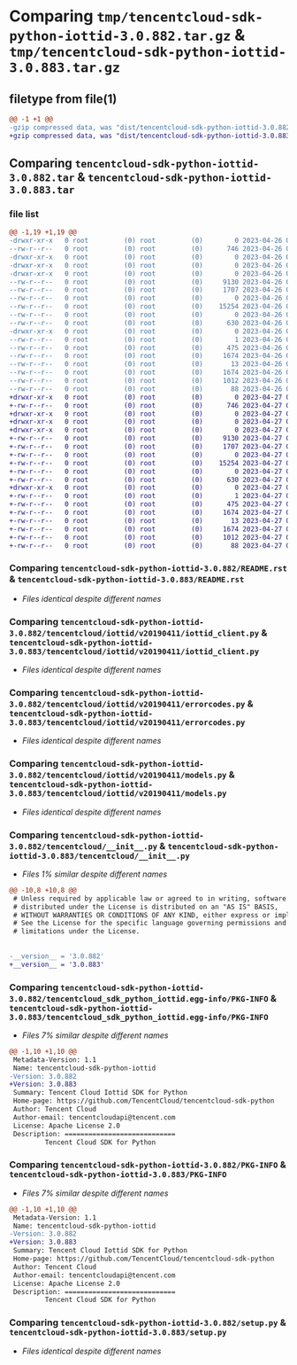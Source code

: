 # Comparing `tmp/tencentcloud-sdk-python-iottid-3.0.882.tar.gz` & `tmp/tencentcloud-sdk-python-iottid-3.0.883.tar.gz`

## filetype from file(1)

```diff
@@ -1 +1 @@
-gzip compressed data, was "dist/tencentcloud-sdk-python-iottid-3.0.882.tar", last modified: Wed Apr 26 03:36:35 2023, max compression
+gzip compressed data, was "dist/tencentcloud-sdk-python-iottid-3.0.883.tar", last modified: Thu Apr 27 00:35:38 2023, max compression
```

## Comparing `tencentcloud-sdk-python-iottid-3.0.882.tar` & `tencentcloud-sdk-python-iottid-3.0.883.tar`

### file list

```diff
@@ -1,19 +1,19 @@
-drwxr-xr-x   0 root         (0) root         (0)        0 2023-04-26 03:36:35.000000 tencentcloud-sdk-python-iottid-3.0.882/
--rw-r--r--   0 root         (0) root         (0)      746 2023-04-26 03:36:35.000000 tencentcloud-sdk-python-iottid-3.0.882/README.rst
-drwxr-xr-x   0 root         (0) root         (0)        0 2023-04-26 03:36:35.000000 tencentcloud-sdk-python-iottid-3.0.882/tencentcloud/
-drwxr-xr-x   0 root         (0) root         (0)        0 2023-04-26 03:36:35.000000 tencentcloud-sdk-python-iottid-3.0.882/tencentcloud/iottid/
-drwxr-xr-x   0 root         (0) root         (0)        0 2023-04-26 03:36:35.000000 tencentcloud-sdk-python-iottid-3.0.882/tencentcloud/iottid/v20190411/
--rw-r--r--   0 root         (0) root         (0)     9130 2023-04-26 03:36:35.000000 tencentcloud-sdk-python-iottid-3.0.882/tencentcloud/iottid/v20190411/iottid_client.py
--rw-r--r--   0 root         (0) root         (0)     1707 2023-04-26 03:36:35.000000 tencentcloud-sdk-python-iottid-3.0.882/tencentcloud/iottid/v20190411/errorcodes.py
--rw-r--r--   0 root         (0) root         (0)        0 2023-04-26 03:36:35.000000 tencentcloud-sdk-python-iottid-3.0.882/tencentcloud/iottid/v20190411/__init__.py
--rw-r--r--   0 root         (0) root         (0)    15254 2023-04-26 03:36:35.000000 tencentcloud-sdk-python-iottid-3.0.882/tencentcloud/iottid/v20190411/models.py
--rw-r--r--   0 root         (0) root         (0)        0 2023-04-26 03:36:35.000000 tencentcloud-sdk-python-iottid-3.0.882/tencentcloud/iottid/__init__.py
--rw-r--r--   0 root         (0) root         (0)      630 2023-04-26 03:36:35.000000 tencentcloud-sdk-python-iottid-3.0.882/tencentcloud/__init__.py
-drwxr-xr-x   0 root         (0) root         (0)        0 2023-04-26 03:36:35.000000 tencentcloud-sdk-python-iottid-3.0.882/tencentcloud_sdk_python_iottid.egg-info/
--rw-r--r--   0 root         (0) root         (0)        1 2023-04-26 03:36:35.000000 tencentcloud-sdk-python-iottid-3.0.882/tencentcloud_sdk_python_iottid.egg-info/dependency_links.txt
--rw-r--r--   0 root         (0) root         (0)      475 2023-04-26 03:36:35.000000 tencentcloud-sdk-python-iottid-3.0.882/tencentcloud_sdk_python_iottid.egg-info/SOURCES.txt
--rw-r--r--   0 root         (0) root         (0)     1674 2023-04-26 03:36:35.000000 tencentcloud-sdk-python-iottid-3.0.882/tencentcloud_sdk_python_iottid.egg-info/PKG-INFO
--rw-r--r--   0 root         (0) root         (0)       13 2023-04-26 03:36:35.000000 tencentcloud-sdk-python-iottid-3.0.882/tencentcloud_sdk_python_iottid.egg-info/top_level.txt
--rw-r--r--   0 root         (0) root         (0)     1674 2023-04-26 03:36:35.000000 tencentcloud-sdk-python-iottid-3.0.882/PKG-INFO
--rw-r--r--   0 root         (0) root         (0)     1012 2023-04-26 03:36:35.000000 tencentcloud-sdk-python-iottid-3.0.882/setup.py
--rw-r--r--   0 root         (0) root         (0)       88 2023-04-26 03:36:35.000000 tencentcloud-sdk-python-iottid-3.0.882/setup.cfg
+drwxr-xr-x   0 root         (0) root         (0)        0 2023-04-27 00:35:38.000000 tencentcloud-sdk-python-iottid-3.0.883/
+-rw-r--r--   0 root         (0) root         (0)      746 2023-04-27 00:35:38.000000 tencentcloud-sdk-python-iottid-3.0.883/README.rst
+drwxr-xr-x   0 root         (0) root         (0)        0 2023-04-27 00:35:38.000000 tencentcloud-sdk-python-iottid-3.0.883/tencentcloud/
+drwxr-xr-x   0 root         (0) root         (0)        0 2023-04-27 00:35:38.000000 tencentcloud-sdk-python-iottid-3.0.883/tencentcloud/iottid/
+drwxr-xr-x   0 root         (0) root         (0)        0 2023-04-27 00:35:38.000000 tencentcloud-sdk-python-iottid-3.0.883/tencentcloud/iottid/v20190411/
+-rw-r--r--   0 root         (0) root         (0)     9130 2023-04-27 00:35:38.000000 tencentcloud-sdk-python-iottid-3.0.883/tencentcloud/iottid/v20190411/iottid_client.py
+-rw-r--r--   0 root         (0) root         (0)     1707 2023-04-27 00:35:38.000000 tencentcloud-sdk-python-iottid-3.0.883/tencentcloud/iottid/v20190411/errorcodes.py
+-rw-r--r--   0 root         (0) root         (0)        0 2023-04-27 00:35:38.000000 tencentcloud-sdk-python-iottid-3.0.883/tencentcloud/iottid/v20190411/__init__.py
+-rw-r--r--   0 root         (0) root         (0)    15254 2023-04-27 00:35:38.000000 tencentcloud-sdk-python-iottid-3.0.883/tencentcloud/iottid/v20190411/models.py
+-rw-r--r--   0 root         (0) root         (0)        0 2023-04-27 00:35:38.000000 tencentcloud-sdk-python-iottid-3.0.883/tencentcloud/iottid/__init__.py
+-rw-r--r--   0 root         (0) root         (0)      630 2023-04-27 00:35:38.000000 tencentcloud-sdk-python-iottid-3.0.883/tencentcloud/__init__.py
+drwxr-xr-x   0 root         (0) root         (0)        0 2023-04-27 00:35:38.000000 tencentcloud-sdk-python-iottid-3.0.883/tencentcloud_sdk_python_iottid.egg-info/
+-rw-r--r--   0 root         (0) root         (0)        1 2023-04-27 00:35:38.000000 tencentcloud-sdk-python-iottid-3.0.883/tencentcloud_sdk_python_iottid.egg-info/dependency_links.txt
+-rw-r--r--   0 root         (0) root         (0)      475 2023-04-27 00:35:38.000000 tencentcloud-sdk-python-iottid-3.0.883/tencentcloud_sdk_python_iottid.egg-info/SOURCES.txt
+-rw-r--r--   0 root         (0) root         (0)     1674 2023-04-27 00:35:38.000000 tencentcloud-sdk-python-iottid-3.0.883/tencentcloud_sdk_python_iottid.egg-info/PKG-INFO
+-rw-r--r--   0 root         (0) root         (0)       13 2023-04-27 00:35:38.000000 tencentcloud-sdk-python-iottid-3.0.883/tencentcloud_sdk_python_iottid.egg-info/top_level.txt
+-rw-r--r--   0 root         (0) root         (0)     1674 2023-04-27 00:35:38.000000 tencentcloud-sdk-python-iottid-3.0.883/PKG-INFO
+-rw-r--r--   0 root         (0) root         (0)     1012 2023-04-27 00:35:38.000000 tencentcloud-sdk-python-iottid-3.0.883/setup.py
+-rw-r--r--   0 root         (0) root         (0)       88 2023-04-27 00:35:38.000000 tencentcloud-sdk-python-iottid-3.0.883/setup.cfg
```

### Comparing `tencentcloud-sdk-python-iottid-3.0.882/README.rst` & `tencentcloud-sdk-python-iottid-3.0.883/README.rst`

 * *Files identical despite different names*

### Comparing `tencentcloud-sdk-python-iottid-3.0.882/tencentcloud/iottid/v20190411/iottid_client.py` & `tencentcloud-sdk-python-iottid-3.0.883/tencentcloud/iottid/v20190411/iottid_client.py`

 * *Files identical despite different names*

### Comparing `tencentcloud-sdk-python-iottid-3.0.882/tencentcloud/iottid/v20190411/errorcodes.py` & `tencentcloud-sdk-python-iottid-3.0.883/tencentcloud/iottid/v20190411/errorcodes.py`

 * *Files identical despite different names*

### Comparing `tencentcloud-sdk-python-iottid-3.0.882/tencentcloud/iottid/v20190411/models.py` & `tencentcloud-sdk-python-iottid-3.0.883/tencentcloud/iottid/v20190411/models.py`

 * *Files identical despite different names*

### Comparing `tencentcloud-sdk-python-iottid-3.0.882/tencentcloud/__init__.py` & `tencentcloud-sdk-python-iottid-3.0.883/tencentcloud/__init__.py`

 * *Files 1% similar despite different names*

```diff
@@ -10,8 +10,8 @@
 # Unless required by applicable law or agreed to in writing, software
 # distributed under the License is distributed on an "AS IS" BASIS,
 # WITHOUT WARRANTIES OR CONDITIONS OF ANY KIND, either express or implied.
 # See the License for the specific language governing permissions and
 # limitations under the License.
 
 
-__version__ = '3.0.882'
+__version__ = '3.0.883'
```

### Comparing `tencentcloud-sdk-python-iottid-3.0.882/tencentcloud_sdk_python_iottid.egg-info/PKG-INFO` & `tencentcloud-sdk-python-iottid-3.0.883/tencentcloud_sdk_python_iottid.egg-info/PKG-INFO`

 * *Files 7% similar despite different names*

```diff
@@ -1,10 +1,10 @@
 Metadata-Version: 1.1
 Name: tencentcloud-sdk-python-iottid
-Version: 3.0.882
+Version: 3.0.883
 Summary: Tencent Cloud Iottid SDK for Python
 Home-page: https://github.com/TencentCloud/tencentcloud-sdk-python
 Author: Tencent Cloud
 Author-email: tencentcloudapi@tencent.com
 License: Apache License 2.0
 Description: ============================
         Tencent Cloud SDK for Python
```

### Comparing `tencentcloud-sdk-python-iottid-3.0.882/PKG-INFO` & `tencentcloud-sdk-python-iottid-3.0.883/PKG-INFO`

 * *Files 7% similar despite different names*

```diff
@@ -1,10 +1,10 @@
 Metadata-Version: 1.1
 Name: tencentcloud-sdk-python-iottid
-Version: 3.0.882
+Version: 3.0.883
 Summary: Tencent Cloud Iottid SDK for Python
 Home-page: https://github.com/TencentCloud/tencentcloud-sdk-python
 Author: Tencent Cloud
 Author-email: tencentcloudapi@tencent.com
 License: Apache License 2.0
 Description: ============================
         Tencent Cloud SDK for Python
```

### Comparing `tencentcloud-sdk-python-iottid-3.0.882/setup.py` & `tencentcloud-sdk-python-iottid-3.0.883/setup.py`

 * *Files identical despite different names*

